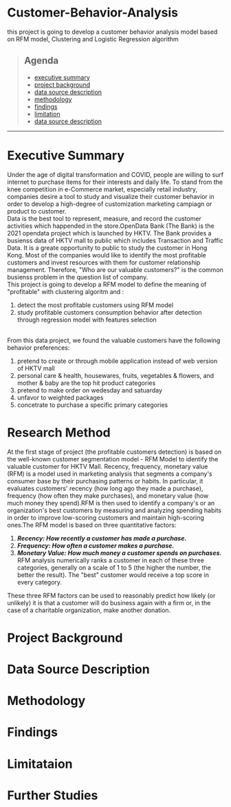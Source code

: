 # Customer-Behavior-Analysis
this project is going to develop a customer behavior analysis model based on RFM model, Clustering and Logistic Regression algorithm <br>
> ## Agenda
> - [executive summary](https://github.com/JoeChowHoKeung/Customer-Behavior-Analysis/edit/main/README.md#executive-summary)
> - [project background](https://github.com/JoeChowHoKeung/Customer-Behavior-Analysis/edit/main/README.md#project-background)
> - [data source description](https://github.com/JoeChowHoKeung/Customer-Behavior-Analysis/edit/main/README.md#data-source-description)
> - [methodology](https://github.com/JoeChowHoKeung/Customer-Behavior-Analysis/edit/main/README.md#methodology)
> - [findings](https://github.com/JoeChowHoKeung/Customer-Behavior-Analysis/edit/main/README.md#findings)
> - [limitation](https://github.com/JoeChowHoKeung/Customer-Behavior-Analysis/edit/main/README.md#limitation)
> - [data source description](https://github.com/JoeChowHoKeung/Customer-Behavior-Analysis/edit/main/README.md#further-studies)
____
# Executive Summary
Under the age of digital transformation and COVID, people are willing to surf internet to purchase items for their interests and daily life. To stand from the knee competition in e-Commerce market, especially retail industry, companies desire a tool to study and visualize their customer behavior in order to develop a high-degree of customization marketing campiagn or product to customer.<br>
Data is the best tool to represent, measure, and record the customer activities which happended in the store.OpenData Bank (The Bank) is the 2021 opendata project which is launched by HKTV. The Bank provides a busienss data of HKTV mall to public which includes Transaction and Traffic Data. It is a greate opportunity to public to study the customer in Hong Kong. Most of the companies would like to identify the most profitable customers and invest resources with them for customer relationship management. Therefore, "Who are our valuable customers?" is the common busienss problem in the question list of company. <br>
This project is going to develop a RFM model to define the meaning of "profitable" with clustering algoritm and :<br>
1. detect the most profitable customers using RFM model
2. study profitable customers consumption behavior after detection through regression model with features selection
<br>
From this data project, we found the valuable customers have the following behavior preferences:

1. pretend to create or through mobile application instead of web version of HKTV mall
2. personal care & health, housewares, fruits, vegetables & flowers, and mother & baby are the top hit product categories
3. pretend to make order on wedesday and satuarday
4. unfavor to weighted packages
5. concetrate to purchase a specific primary categories


# Research Method
At the first stage of project (the profitable customers detection) is based on the well-known customer segmentation model - RFM Model to identify the valuable customer for HKTV Mall. Recency, frequency, monetary value (RFM) is a model used in marketing analysis that segments a company's consumer base by their purchasing patterns or habits. In particular, it evaluates customers' recency (how long ago they made a purchase), frequency (how often they make purchases), and monetary value (how much money they spend).RFM is then used to identify a company's or an organization's best customers by measuring and analyzing spending habits in order to improve low-scoring customers and maintain high-scoring ones.The RFM model is based on three quantitative factors:
1. ___Recency: How recently a customer has made a purchase.___
2. ___Frequency: How often a customer makes a purchase.___
3. ___Monetary Value: How much money a customer spends on purchases.___<br>
RFM analysis numerically ranks a customer in each of these three categories, generally on a scale of 1 to 5 (the higher the number, the better the result). The "best" customer would receive a top score in every category.

These three RFM factors can be used to reasonably predict how likely (or unlikely) it is that a customer will do business again with a firm or, in the case of a charitable organization, make another donation.
# Project Background
# Data Source Description
# Methodology
# Findings
# Limitataion
# Further Studies
